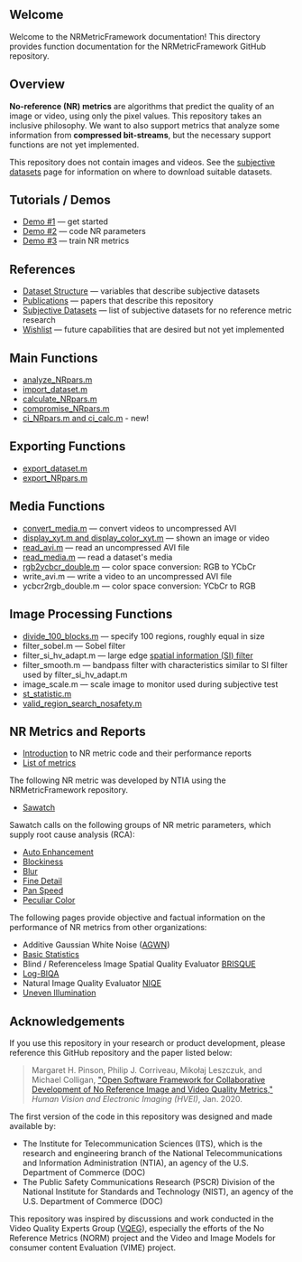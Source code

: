 ## Welcome 

Welcome to the NRMetricFramework documentation! This directory provides function documentation for the NRMetricFramework GitHub repository.

## Overview

**No-reference (NR) metrics** are algorithms that predict the quality of an image or video, using only the pixel values. This repository takes an inclusive philosophy. We want to also support metrics that analyze some information from **compressed bit-streams**, but the necessary support functions are not yet implemented.

This repository does not contain images and videos. See the [subjective datasets](SubjectiveDatasets.md) page for information on where to download suitable datasets.

## Tutorials / Demos 
- [Demo #1](Demo1.md) — get started
- [Demo #2](Demo2.md) — code NR parameters
- [Demo #3](Demo3.md) — train NR metrics

## References
- [Dataset Structure](DatasetStructure.md) — variables that describe subjective datasets
- [Publications](Publications.md) — papers that describe this repository 
- [Subjective Datasets](SubjectiveDatasets.md) — list of subjective datasets for no reference metric research
- [Wishlist](Wishlist.md) — future capabilities that are desired but not yet implemented

## Main Functions
- [analyze_NRpars.m](AnalyzeNRpars.md)
- [import_dataset.m](ImportDataset.md)
- [calculate_NRpars.m](CalculateNRpars.md)
- [compromise_NRpars.m](CompromiseNRpars.md)
- [ci_NRpars.m and ci_calc.m](ConfidenceIntervals.md) - new!

## Exporting Functions
- [export_dataset.m](ExportDataset.md)
- [export_NRpars.m](export_NRpars.md)

## Media Functions 
- [convert_media.m](ConvertMedia.md) — convert videos to uncompressed AVI
- [display_xyt.m and display_color_xyt.m](DisplayImage.md) — shown an image or video
- [read_avi.m](ReadAvi.md) — read an uncompressed AVI file
- [read_media.m](ReadMedia.md) — read a dataset's media
- [rgb2ycbcr_double.m](rgb2ycbcr_double.md) — color space conversion: RGB to YCbCr
- write_avi.m — write a video to an uncompressed AVI file
- ycbcr2rgb_double.m — color space conversion: YCbCr to RGB

## Image Processing Functions
- [divide_100_blocks.m](Divide100Blocks.md) — specify 100 regions, roughly equal in size
- filter_sobel.m — Sobel filter
- filter_si_hv_adapt.m — large edge [spatial information (SI) filter](https://www.its.bldrdoc.gov/resources/video-quality-research/guides-and-tutorials/spatial-information-si-filter.aspx)
- filter_smooth.m — bandpass filter with characteristics similar to SI filter used by filter_si_hv_adapt.m
- image_scale.m — scale image to monitor used during subjective test
- [st_statistic.m](STstatistic.md)
- [valid_region_search_nosafety.m](ValidRegionSearchNoSafety.md)

## NR Metrics and Reports 
- [Introduction](Report.md) to NR metric code and their performance reports
- [List of metrics](ListMetrics.md)

The following NR metric was developed by NTIA using the NRMetricFramework repository.  
- [Sawatch](ReportSawatch.md)

Sawatch calls on the following groups of NR metric parameters, which supply root cause analysis (RCA):
- [Auto Enhancement](ReportAutoEnhancement.md)
- [Blockiness](ReportBlockiness.md)
- [Blur](ReportBlur.md)
- [Fine Detail](ReportFineDetail.md)
- [Pan Speed](ReportPanIPS.md)
- [Peculiar Color](ReportPeculiarColor.md)

The following pages provide objective and factual information on the performance of NR metrics from other organizations: 
- Additive Gaussian White Noise ([AGWN](ReportAGWN.md))
- [Basic Statistics](ReportBasicStats.md) 
- Blind / Referenceless Image Spatial Quality Evaluator [BRISQUE](ReportBrisque.md)
- [Log-BIQA](ReportLogBiqa.md)
- Natural Image Quality Evaluator [NIQE](ReportNiqe.md)
- [Uneven Illumination](ReportUnevenIllumination.md)

 
## Acknowledgements

If you use this repository in your research or product development, please reference this GitHub repository and the paper listed below:

> Margaret H. Pinson, Philip J. Corriveau, Mikołaj Leszczuk, and Michael Colligan, ["Open Software Framework for Collaborative Development of No Reference Image and Video Quality Metrics,"](https://www.its.bldrdoc.gov/publications/details.aspx?pub=3249) _Human Vision and Electronic Imaging (HVEI)_, Jan. 2020.

The first version of the code in this repository was designed and made available by:
* The Institute for Telecommunication Sciences (ITS), which is the research and engineering branch of the National Telecommunications and Information Administration (NTIA), an agency of the U.S. Department of Commerce (DOC)
* The Public Safety Communications Research (PSCR) Division of the National Institute for Standards and Technology (NIST), an agency of the U.S. Department of Commerce (DOC)

This repository was inspired by discussions and work conducted in the Video Quality Experts Group ([VQEG](https://www.its.bldrdoc.gov/vqeg/vqeg-home.aspx)), especially the efforts of the No Reference Metrics (NORM) project and the Video and Image Models for consumer content Evaluation (VIME) project.
